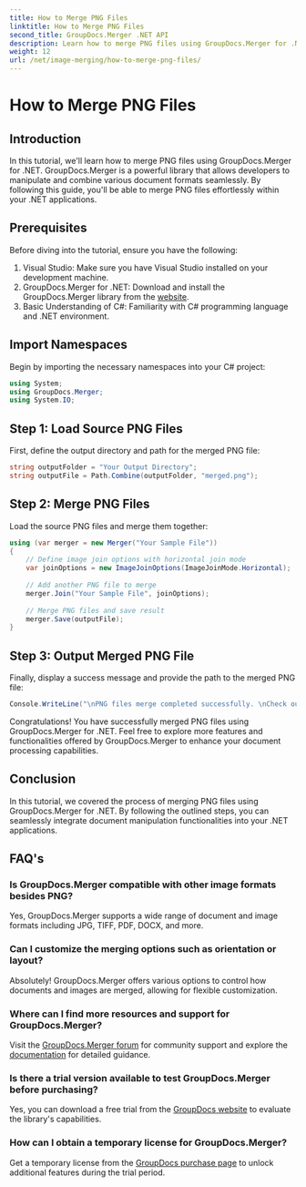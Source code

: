 ```yaml
---
title: How to Merge PNG Files
linktitle: How to Merge PNG Files
second_title: GroupDocs.Merger .NET API
description: Learn how to merge PNG files using GroupDocs.Merger for .NET. Step-by-step guide for seamless integration in your .NET applications.
weight: 12
url: /net/image-merging/how-to-merge-png-files/
---
```


# How to Merge PNG Files

## Introduction
In this tutorial, we'll learn how to merge PNG files using GroupDocs.Merger for .NET. GroupDocs.Merger is a powerful library that allows developers to manipulate and combine various document formats seamlessly. By following this guide, you'll be able to merge PNG files effortlessly within your .NET applications.
## Prerequisites
Before diving into the tutorial, ensure you have the following:
1. Visual Studio: Make sure you have Visual Studio installed on your development machine.
2. GroupDocs.Merger for .NET: Download and install the GroupDocs.Merger library from the [website](https://releases.groupdocs.com/merger/net/).
3. Basic Understanding of C#: Familiarity with C# programming language and .NET environment.

## Import Namespaces
Begin by importing the necessary namespaces into your C# project:
```csharp
using System; 
using GroupDocs.Merger;
using System.IO;
```
## Step 1: Load Source PNG Files
First, define the output directory and path for the merged PNG file:
```csharp
string outputFolder = "Your Output Directory";
string outputFile = Path.Combine(outputFolder, "merged.png");
```
## Step 2: Merge PNG Files
Load the source PNG files and merge them together:
```csharp
using (var merger = new Merger("Your Sample File"))
{
    // Define image join options with horizontal join mode
    var joinOptions = new ImageJoinOptions(ImageJoinMode.Horizontal);
    
    // Add another PNG file to merge
    merger.Join("Your Sample File", joinOptions);
    
    // Merge PNG files and save result
    merger.Save(outputFile);
}
```
## Step 3: Output Merged PNG File
Finally, display a success message and provide the path to the merged PNG file:
```csharp
Console.WriteLine("\nPNG files merge completed successfully. \nCheck output in {0}", outputFolder);
```
Congratulations! You have successfully merged PNG files using GroupDocs.Merger for .NET. Feel free to explore more features and functionalities offered by GroupDocs.Merger to enhance your document processing capabilities.


## Conclusion
In this tutorial, we covered the process of merging PNG files using GroupDocs.Merger for .NET. By following the outlined steps, you can seamlessly integrate document manipulation functionalities into your .NET applications.
## FAQ's
### Is GroupDocs.Merger compatible with other image formats besides PNG?
Yes, GroupDocs.Merger supports a wide range of document and image formats including JPG, TIFF, PDF, DOCX, and more.
### Can I customize the merging options such as orientation or layout?
Absolutely! GroupDocs.Merger offers various options to control how documents and images are merged, allowing for flexible customization.
### Where can I find more resources and support for GroupDocs.Merger?
Visit the [GroupDocs.Merger forum](https://forum.groupdocs.com/c/merger/32) for community support and explore the [documentation](https://tutorials.groupdocs.com/merger/net/) for detailed guidance.
### Is there a trial version available to test GroupDocs.Merger before purchasing?
Yes, you can download a free trial from the [GroupDocs website](https://releases.groupdocs.com/) to evaluate the library's capabilities.
### How can I obtain a temporary license for GroupDocs.Merger?
Get a temporary license from the [GroupDocs purchase page](https://purchase.groupdocs.com/temporary-license/) to unlock additional features during the trial period.
